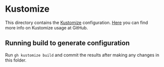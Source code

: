 # Kustomize

This directory contains the [Kustomize](https://github.com/kubernetes-sigs/kustomize) configuration. [Here](https://thehub.github.com/epd/engineering/products-and-services/internal/moda/kustomize/kustomize-at-github) you can find more info on Kustomize usage at GitHub.

## Running build to generate configuration

Run `gh kustomize build` and commit the results after making any changes in this folder.
